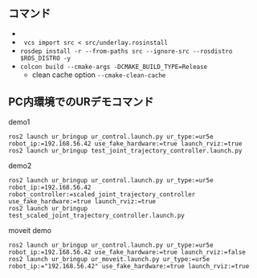 ## コマンド
- 
- ` vcs import src < src/underlay.rosinstall`
- `rosdep install -r --from-paths src --ignore-src --rosdistro $ROS_DISTRO -y`
- `colcon build --cmake-args -DCMAKE_BUILD_TYPE=Release`
    - clean cache option `--cmake-clean-cache`
## PC内環境でのURデモコマンド
demo1
```
ros2 launch ur_bringup ur_control.launch.py ur_type:=ur5e robot_ip:=192.168.56.42 use_fake_hardware:=true launch_rviz:=true
ros2 launch ur_bringup test_joint_trajectory_controller.launch.py
```
demo2
```
ros2 launch ur_bringup ur_control.launch.py ur_type:=ur5e robot_ip:=192.168.56.42 robot_controller:=scaled_joint_trajectory_controller use_fake_hardware:=true launch_rviz:=true
ros2 launch ur_bringup test_scaled_joint_trajectory_controller.launch.py
```
moveit demo
```
ros2 launch ur_bringup ur_control.launch.py ur_type:=ur5e robot_ip:=192.168.56.42 use_fake_hardware:=true launch_rviz:=false
ros2 launch ur_bringup ur_moveit.launch.py ur_type:=ur5e robot_ip:="192.168.56.42" use_fake_hardware:=true launch_rviz:=true
```